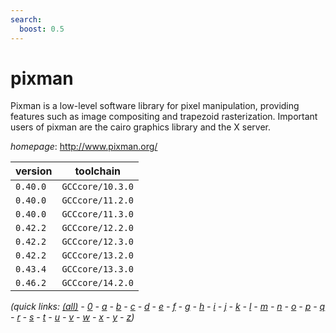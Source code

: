 ```yaml
---
search:
  boost: 0.5
---
```

# pixman

Pixman is a low-level software library for pixel manipulation, providing  features such as image compositing and trapezoid rasterization. Important  users of pixman are the cairo graphics library and the X server.

*homepage*: <http://www.pixman.org/>

version | toolchain
--------|----------
``0.40.0`` | ``GCCcore/10.3.0``
``0.40.0`` | ``GCCcore/11.2.0``
``0.40.0`` | ``GCCcore/11.3.0``
``0.42.2`` | ``GCCcore/12.2.0``
``0.42.2`` | ``GCCcore/12.3.0``
``0.42.2`` | ``GCCcore/13.2.0``
``0.43.4`` | ``GCCcore/13.3.0``
``0.46.2`` | ``GCCcore/14.2.0``


*(quick links: [(all)](../index.md) - [0](../0/index.md) - [a](../a/index.md) - [b](../b/index.md) - [c](../c/index.md) - [d](../d/index.md) - [e](../e/index.md) - [f](../f/index.md) - [g](../g/index.md) - [h](../h/index.md) - [i](../i/index.md) - [j](../j/index.md) - [k](../k/index.md) - [l](../l/index.md) - [m](../m/index.md) - [n](../n/index.md) - [o](../o/index.md) - [p](../p/index.md) - [q](../q/index.md) - [r](../r/index.md) - [s](../s/index.md) - [t](../t/index.md) - [u](../u/index.md) - [v](../v/index.md) - [w](../w/index.md) - [x](../x/index.md) - [y](../y/index.md) - [z](../z/index.md))*

